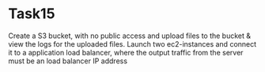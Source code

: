 # Task15
Create a S3 bucket, with no public access and upload files to the bucket & view the logs for the uploaded files. Launch two ec2-instances and connect it to a application load balancer, where the output traffic from the server must be an load balancer IP address

